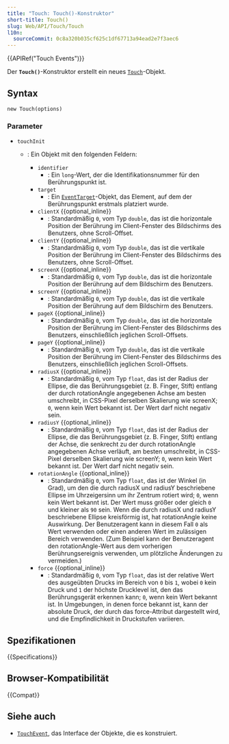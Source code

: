 ```yaml
---
title: "Touch: Touch()-Konstruktor"
short-title: Touch()
slug: Web/API/Touch/Touch
l10n:
  sourceCommit: 0c8a320b035cf625c1df67713a94ead2e7f3aec6
---
```


{{APIRef("Touch Events")}}

Der **`Touch()`**-Konstruktor erstellt ein neues [`Touch`](/de/docs/Web/API/Touch)-Objekt.

## Syntax

```js-nolint
new Touch(options)
```

### Parameter

- `touchInit`

  - : Ein Objekt mit den folgenden Feldern:

    - `identifier`
      - : Ein `long`-Wert, der die Identifikationsnummer für den Berührungspunkt ist.
    - `target`
      - : Ein [`EventTarget`](/de/docs/Web/API/EventTarget)-Objekt, das Element, auf dem der Berührungspunkt erstmals platziert wurde.
    - `clientX` {{optional_inline}}
      - : Standardmäßig `0`, vom Typ `double`, das ist die horizontale Position der Berührung im Client-Fenster des Bildschirms des Benutzers, ohne Scroll-Offset.
    - `clientY` {{optional_inline}}
      - : Standardmäßig `0`, vom Typ `double`, das ist die vertikale Position der Berührung im Client-Fenster des Bildschirms des Benutzers, ohne Scroll-Offset.
    - `screenX` {{optional_inline}}
      - : Standardmäßig `0`, vom Typ `double`, das ist die horizontale Position der Berührung auf dem Bildschirm des Benutzers.
    - `screenY` {{optional_inline}}
      - : Standardmäßig `0`, vom Typ `double`, das ist die vertikale Position der Berührung auf dem Bildschirm des Benutzers.
    - `pageX` {{optional_inline}}
      - : Standardmäßig `0`, vom Typ `double`, das ist die horizontale Position der Berührung im Client-Fenster des Bildschirms des Benutzers, einschließlich jeglichen Scroll-Offsets.
    - `pageY` {{optional_inline}}
      - : Standardmäßig `0`, vom Typ `double`, das ist die vertikale Position der Berührung im Client-Fenster des Bildschirms des Benutzers, einschließlich jeglichen Scroll-Offsets.
    - `radiusX` {{optional_inline}}
      - : Standardmäßig `0`, vom Typ `float`, das ist der Radius der Ellipse, die das Berührungsgebiet (z. B. Finger, Stift) entlang der durch rotationAngle angegebenen Achse am besten umschreibt, in CSS-Pixel derselben Skalierung wie screenX; `0`, wenn kein Wert bekannt ist. Der Wert darf nicht negativ sein.
    - `radiusY` {{optional_inline}}
      - : Standardmäßig `0`, vom Typ `float`, das ist der Radius der Ellipse, die das Berührungsgebiet (z. B. Finger, Stift) entlang der Achse, die senkrecht zu der durch rotationAngle angegebenen Achse verläuft, am besten umschreibt, in CSS-Pixel derselben Skalierung wie screenY; `0`, wenn kein Wert bekannt ist. Der Wert darf nicht negativ sein.
    - `rotationAngle` {{optional_inline}}
      - : Standardmäßig `0`, vom Typ `float`, das ist der Winkel (in Grad), um den die durch radiusX und radiusY beschriebene Ellipse im Uhrzeigersinn um ihr Zentrum rotiert wird; `0`, wenn kein Wert bekannt ist. Der Wert muss größer oder gleich `0` und kleiner als `90` sein. Wenn die durch radiusX und radiusY beschriebene Ellipse kreisförmig ist, hat rotationAngle keine Auswirkung. Der Benutzeragent kann in diesem Fall `0` als Wert verwenden oder einen anderen Wert im zulässigen Bereich verwenden. (Zum Beispiel kann der Benutzeragent den rotationAngle-Wert aus dem vorherigen Berührungsereignis verwenden, um plötzliche Änderungen zu vermeiden.)
    - `force` {{optional_inline}}
      - : Standardmäßig `0`, vom Typ `float`, das ist der relative Wert des ausgeübten Drucks im Bereich von `0` bis `1`, wobei `0` kein Druck und `1` der höchste Drucklevel ist, den das Berührungsgerät erkennen kann; `0`, wenn kein Wert bekannt ist. In Umgebungen, in denen force bekannt ist, kann der absolute Druck, der durch das force-Attribut dargestellt wird, und die Empfindlichkeit in Druckstufen variieren.

## Spezifikationen

{{Specifications}}

## Browser-Kompatibilität

{{Compat}}

## Siehe auch

- [`TouchEvent`](/de/docs/Web/API/TouchEvent), das Interface der Objekte, die es konstruiert.
